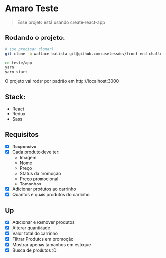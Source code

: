 # Amaro Teste

> Esse projeto está usando create-react-app

## Rodando o projeto:

``` bash
# (se precisar clonar)
git clone -b wallace-batista git@github.com:uselessdev/front-end-challenge teste

cd teste/app
yarn
yarn start
```

O projeto vai rodar por padrão em http://localhost:3000

## Stack:
- React
- Redux
- Sass

## Requisitos
- [x] Responsivo
- [x] Cada produto deve ter:
  - Imagem
  - Nome
  - Preço
  - Status da promoção
  - Preço promocional
  - Tamanhos
- [x] Adicionar produtos ao carrinho
- [x] Quantos e quais produtos do carrinho

## Up
- [x] Adicionar e Remover produtos
- [x] Alterar quantidade
- [x] Valor total do carrinho
- [x] Filtrar Produtos em promoção
- [x] Mostrar apenas tamanhos em estoque
- [x] Busca de produtos :D
